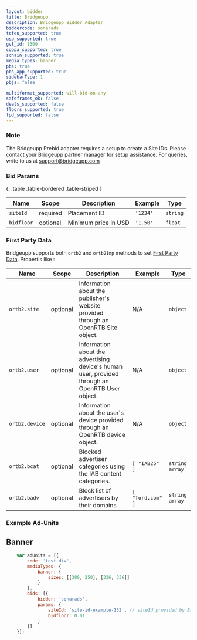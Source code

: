 ```yaml
---
layout: bidder
title: Bridgeupp
description: Bridgeupp Bidder Adapter
biddercode: sonarads
tcfeu_supported: true
usp_supported: true
gvl_id: 1300
coppa_supported: true
schain_supported: true
media_types: banner
pbs: true
pbs_app_supported: true
sidebarType: 1
pbjs: false

multiformat_supported: will-bid-on-any
safeframes_ok: false
deals_supported: false
floors_supported: true
fpd_supported: false
---
```


### Note

The Bridgeupp Prebid adapter requires a setup to create a Site IDs. Please contact your Bridgeupp partner manager for setup assistance.
For queries, write to us at <support@bridgeupp.com>

### Bid Params

{: .table .table-bordered .table-striped }

| Name          | Scope    | Description          | Example  | Type     |
|---------------|----------|----------------------|----------|----------|
| `siteId`      | required | Placement ID         | `'1234'` | `string` |
| `bidfloor`    | optional | Minimum price in USD | `'1.50'` | `float`  |

### First Party Data

Bridgeupp supports both `ortb2` and `ortb2Imp` methods to set [First Party Data](https://docs.prebid.org/features/firstPartyData.html).
Propertis like :

| Name              | Scope    | Description                                                                                     | Example           | Type           |
|-------------------|----------|-------------------------------------------------------------------------------------------------|-------------------|----------------|
| `ortb2.site`      | optional | Information about the publisher's website provided through an OpenRTB Site object.              | N/A               | `object`       |
| `ortb2.user`      | optional | Information about the advertising device's human user, provided through an OpenRTB User object. | N/A               | `object`       |
| `ortb2.device`    | optional | Information about the user's device provided through an OpenRTB device object.                  | N/A               | `object`       |
| `ortb2.bcat`      | optional | Blocked advertiser categories using the IAB content categories.                                 | `[ "IAB25" ]`     | `string array` |
| `ortb2.badv`      | optional | Block list of advertisers by their domains                                                      | `[ "ford.com" ]`  | `string array` |

### Example Ad-Units

## Banner

```javascript
    var adUnits = [{
        code: 'test-div',
        mediaTypes: {
            banner: {
                sizes: [[300, 250], [336, 336]]
            }
        },
        bids: [{
            bidder: 'sonarads',
            params: {
                siteId: 'site-id-example-132', // siteId provided by Bridgeupp
                bidfloor: 0.01
            }
        }]
    }];
```
